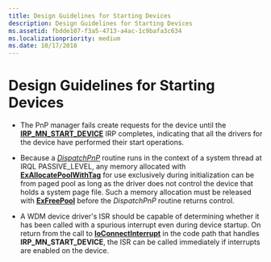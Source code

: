 ```yaml
---
title: Design Guidelines for Starting Devices
description: Design Guidelines for Starting Devices
ms.assetid: fbdde107-f3a5-4713-a4ac-1c9bafa3c634
ms.localizationpriority: medium
ms.date: 10/17/2018
---
```


# Design Guidelines for Starting Devices





-   The PnP manager fails create requests for the device until the [**IRP\_MN\_START\_DEVICE**](https://docs.microsoft.com/windows-hardware/drivers/kernel/irp-mn-start-device) IRP completes, indicating that all the drivers for the device have performed their start operations.

-   Because a [*DispatchPnP*](https://docs.microsoft.com/windows-hardware/drivers/ddi/wdm/nc-wdm-driver_dispatch) routine runs in the context of a system thread at IRQL PASSIVE\_LEVEL, any memory allocated with [**ExAllocatePoolWithTag**](https://docs.microsoft.com/windows-hardware/drivers/ddi/wdm/nf-wdm-exallocatepoolwithtag) for use exclusively during initialization can be from paged pool as long as the driver does not control the device that holds a system page file. Such a memory allocation must be released with [**ExFreePool**](https://docs.microsoft.com/windows-hardware/drivers/ddi/ntddk/nf-ntddk-exfreepool) before the *DispatchPnP* routine returns control.

-   A WDM device driver's ISR should be capable of determining whether it has been called with a spurious interrupt even during device startup. On return from the call to [**IoConnectInterrupt**](https://docs.microsoft.com/windows-hardware/drivers/ddi/wdm/nf-wdm-ioconnectinterrupt) in the code path that handles **IRP\_MN\_START\_DEVICE**, the ISR can be called immediately if interrupts are enabled on the device.

 

 




